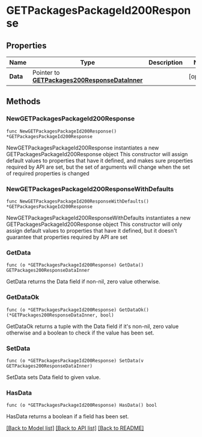 # GETPackagesPackageId200Response

## Properties

Name | Type | Description | Notes
------------ | ------------- | ------------- | -------------
**Data** | Pointer to [**GETPackages200ResponseDataInner**](GETPackages200ResponseDataInner.md) |  | [optional] 

## Methods

### NewGETPackagesPackageId200Response

`func NewGETPackagesPackageId200Response() *GETPackagesPackageId200Response`

NewGETPackagesPackageId200Response instantiates a new GETPackagesPackageId200Response object
This constructor will assign default values to properties that have it defined,
and makes sure properties required by API are set, but the set of arguments
will change when the set of required properties is changed

### NewGETPackagesPackageId200ResponseWithDefaults

`func NewGETPackagesPackageId200ResponseWithDefaults() *GETPackagesPackageId200Response`

NewGETPackagesPackageId200ResponseWithDefaults instantiates a new GETPackagesPackageId200Response object
This constructor will only assign default values to properties that have it defined,
but it doesn't guarantee that properties required by API are set

### GetData

`func (o *GETPackagesPackageId200Response) GetData() GETPackages200ResponseDataInner`

GetData returns the Data field if non-nil, zero value otherwise.

### GetDataOk

`func (o *GETPackagesPackageId200Response) GetDataOk() (*GETPackages200ResponseDataInner, bool)`

GetDataOk returns a tuple with the Data field if it's non-nil, zero value otherwise
and a boolean to check if the value has been set.

### SetData

`func (o *GETPackagesPackageId200Response) SetData(v GETPackages200ResponseDataInner)`

SetData sets Data field to given value.

### HasData

`func (o *GETPackagesPackageId200Response) HasData() bool`

HasData returns a boolean if a field has been set.


[[Back to Model list]](../README.md#documentation-for-models) [[Back to API list]](../README.md#documentation-for-api-endpoints) [[Back to README]](../README.md)


